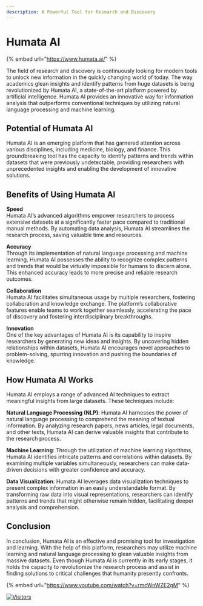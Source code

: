 ```yaml
---
description: A Powerful Tool for Research and Discovery
---
```


# Humata AI

{% embed url="https://www.humata.ai/" %}

The field of research and discovery is continuously looking for modern tools to unlock new information in the quickly changing world of today. The way academics glean insights and identify patterns from huge datasets is being revolutionized by Humata AI, a state-of-the-art platform powered by artificial intelligence. Humata AI provides an innovative way for information analysis that outperforms conventional techniques by utilizing natural language processing and machine learning.

## Potential of Humata AI <a href="#10f5" id="10f5"></a>

Humata AI is an emerging platform that has garnered attention across various disciplines, including medicine, biology, and finance. This groundbreaking tool has the capacity to identify patterns and trends within datasets that were previously undetectable, providing researchers with unprecedented insights and enabling the development of innovative solutions.

## Benefits of Using Humata AI <a href="#6815" id="6815"></a>

**Speed**\
Humata AI’s advanced algorithms empower researchers to process extensive datasets at a significantly faster pace compared to traditional manual methods. By automating data analysis, Humata AI streamlines the research process, saving valuable time and resources.

**Accuracy**\
Through its implementation of natural language processing and machine learning, Humata AI possesses the ability to recognize complex patterns and trends that would be virtually impossible for humans to discern alone. This enhanced accuracy leads to more precise and reliable research outcomes.

**Collaboration**\
Humata AI facilitates simultaneous usage by multiple researchers, fostering collaboration and knowledge exchange. The platform’s collaborative features enable teams to work together seamlessly, accelerating the pace of discovery and fostering interdisciplinary breakthroughs.

**Innovation**\
One of the key advantages of Humata AI is its capability to inspire researchers by generating new ideas and insights. By uncovering hidden relationships within datasets, Humata AI encourages novel approaches to problem-solving, spurring innovation and pushing the boundaries of knowledge.

## How Humata AI Works <a href="#15ba" id="15ba"></a>

Humata AI employs a range of advanced AI techniques to extract meaningful insights from large datasets. These techniques include:

**Natural Language Processing (NLP)**: Humata AI harnesses the power of natural language processing to comprehend the meaning of textual information. By analyzing research papers, news articles, legal documents, and other texts, Humata AI can derive valuable insights that contribute to the research process.

**Machine Learning**: Through the utilization of machine learning algorithms, Humata AI identifies intricate patterns and correlations within datasets. By examining multiple variables simultaneously, researchers can make data-driven decisions with greater confidence and accuracy.

**Data Visualization**: Humata AI leverages data visualization techniques to present complex information in an easily understandable format. By transforming raw data into visual representations, researchers can identify patterns and trends that might otherwise remain hidden, facilitating deeper analysis and comprehension.

## **Conclusion**

In conclusion, Humata AI is an effective and promising tool for investigation and learning. With the help of this platform, researchers may utilize machine learning and natural language processing to glean valuable insights from massive datasets. Even though Humata AI is currently in its early stages, it holds the capacity to revolutionize the research process and assist in finding solutions to critical challenges that humanity presently confronts.

{% embed url="https://www.youtube.com/watch?v=rmcWnWZE2gM" %}

[![Visitors](https://api.visitorbadge.io/api/visitors?path=https%3A%2F%2Fgithub.com%2Fdrshahizan\&labelColor=%23697689\&countColor=%23555555\&style=plastic)](https://visitorbadge.io/status?path=https%3A%2F%2Fgithub.com%2Fdrshahizan)
